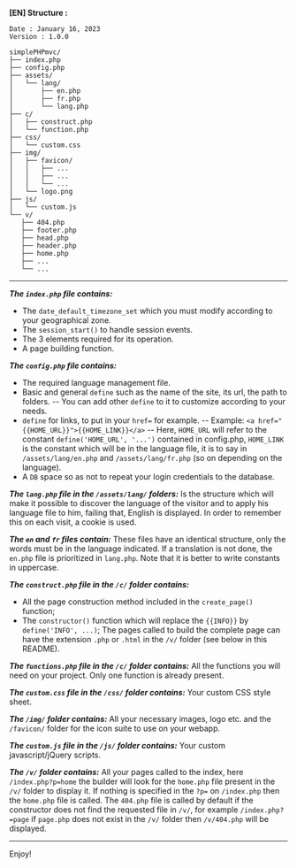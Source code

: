 **[EN] Structure :**

```
Date : January 16, 2023
Version : 1.0.0

simplePHPmvc/
├── index.php
├── config.php
├── assets/
│   └── lang/
│       ├── en.php
│       ├── fr.php
│       └── lang.php
├── c/
│   ├── construct.php
│   └── function.php
├── css/
│   └── custom.css
├── img/
│   ├── favicon/
│   │   ├── ...
│   │   ├── ...
│   │   └── ...
│   └── logo.png
├── js/
│   └── custom.js
└── v/
   ├── 404.php
   ├── footer.php
   ├── head.php
   ├── header.php
   ├── home.php
   ├── ...
   └── ...
```
--------------------------------------------------

***The `index.php` file contains:***
- The `date_default_timezone_set` which you must modify according to your geographical zone.
- The `session_start()` to handle session events.
- The 3 elements required for its operation.
- A page building function.

***The `config.php` file contains:***
- The required language management file.
- Basic and general `define` such as the name of the site, its url, the path to folders.
-- You can add other `define` to it to customize according to your needs.
- `define` for links, to put in your `href=` for example.
-- Example: `<a href="{{HOME_URL}}">{{HOME_LINK}}</a>`
-- Here, `HOME_URL` will refer to the constant `define('HOME_URL', '...')` contained in config.php, `HOME_LINK` is the constant which will be in the language file, it is to say in `/assets/lang/en.php` and `/assets/lang/fr.php` (so on depending on the language).
- A `DB` space so as not to repeat your login credentials to the database.

***The `lang.php` file in the `/assets/lang/` folders:***
Is the structure which will make it possible to discover the language of the visitor and to apply his language file to him, failing that, English is displayed. In order to remember this on each visit, a cookie is used.

***The `en` and `fr` files contain:***
These files have an identical structure, only the words must be in the language indicated. If a translation is not done, the `en.php` file is prioritized in `lang.php`.
Note that it is better to write constants in uppercase.

***The `construct.php` file in the `/c/` folder contains:***
- All the page construction method included in the `create_page()` function;
- The `constructor()` function which will replace the `{{INFO}}` by `define('INFO', ...)`;
The pages called to build the complete page can have the extension `.php` or `.html` in the `/v/` folder (see below in this README).

***The `functions.php` file in the `/c/` folder contains:***
All the functions you will need on your project. Only one function is already present.

***The `custom.css` file in the `/css/` folder contains:***
Your custom CSS style sheet.

***The `/img/` folder contains:***
All your necessary images, logo etc. and the `/favicon/` folder for the icon suite to use on your webapp.

***The `custom.js` file in the `/js/` folder contains:***
Your custom javascript/jQuery scripts.

***The `/v/` folder contains:***
All your pages called to the index, here `/index.php?p=home` the builder will look for the `home.php` file present in the `/v/` folder to display it.
If nothing is specified in the `?p=` on `/index.php` then the `home.php` file is called.
The `404.php` file is called by default if the constructor does not find the requested file in `/v/`, for example `/index.php?=page` if `page.php` does not exist in the `/v/` folder then `/v/404.php` will be displayed.

--------------------------------------------------
Enjoy!
